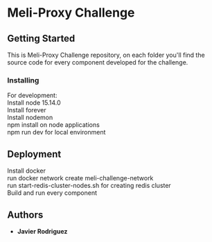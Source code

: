 # Meli-Proxy Challenge

## Getting Started

This is Meli-Proxy Challenge repository, on each folder you'll find the source code for every component developed for the challenge.

### Installing

For development:<br/>
Install node 15.14.0<br/>
Install forever<br/>
Install nodemon<br/>
npm install on node applications<br/>
npm run dev for local environment<br/>

## Deployment

Install docker<br/>
run docker network create meli-challenge-network<br/>
run start-redis-cluster-nodes.sh for creating redis cluster<br/>
Build and run every component<br/>

## Authors

* **Javier Rodriguez**
